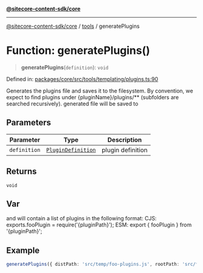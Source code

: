 [**@sitecore-content-sdk/core**](../../README.md)

***

[@sitecore-content-sdk/core](../../README.md) / [tools](../README.md) / generatePlugins

# Function: generatePlugins()

> **generatePlugins**(`definition`): `void`

Defined in: [packages/core/src/tools/templating/plugins.ts:90](https://github.com/Sitecore/content-sdk/blob/8b95896c4f9d2f6a2c452ee63406a9f69e9ab407/packages/core/src/tools/templating/plugins.ts#L90)

Generates the plugins file and saves it to the filesystem.
By convention, we expect to find plugins under {pluginName}/plugins/** (subfolders are searched recursively).
generated file will be saved to

## Parameters

| Parameter | Type | Description |
| ------ | ------ | ------ |
| `definition` | [`PluginDefinition`](../interfaces/PluginDefinition.md) | plugin definition |

## Returns

`void`

## Var

and will contain a list of plugins in the following format:
CJS: exports.fooPlugin = require('{pluginPath}');
ESM: export { fooPlugin } from '{pluginPath}';

## Example

```ts
generatePlugins({ distPath: 'src/temp/foo-plugins.js', rootPath: 'src/foo/plugins', moduleType: ModuleType.CJS })
```
